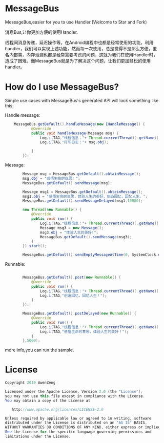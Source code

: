 # MessageBus
  MessageBus,easier for you to use Handler.(Welcome to Star and Fork)
  
  消息Bus,让你更加方便的使用Handler.
  
  线程间消息传递，延迟操作等，在Android编程中也都是经常使用的功能，利用handler，我们可以实现上述功能，然而每一次使用，总是觉得不是那么方便，匿名内部类，内存泄漏也都是经常需要考虑的问题，这就为我们在使用Handler时，造成了困难。而MessageBus就是为了解决这个问题，让我们更加轻松的使用handler。
  
# How do I use MessageBus?

Simple use cases with MessageBus's generated API will look something like this:

Handle message:
```java
    MessageBus.getDefault().handleMessage(new IHandleMessage() {
            @Override
            public void handleMessage(Message msg) {
                Log.i(TAG,"线程信息："+ Thread.currentThread().getName());
                Log.i(TAG,"打印日志："+ msg.obj);

            }
        });

```
Message:
```java
        Message msg = MessageBus.getDefault().obtainMessage();
        msg.obj = "感悟生命的意思！";
        MessageBus.getDefault().sendMessage(msg);

        Message msg1 = MessageBus.getDefault().obtainMessage();
        msg1.obj = "感悟生命的意思，体验人生的美好，创造回忆，回忆人生。";
        MessageBus.getDefault().sendMessageDelayed(msg1,10000);

        new Thread(new Runnable() {
            @Override
            public void run() {
                Log.i(TAG,"线程信息："+ Thread.currentThread().getName());
                Message msg3 = new Message();
                msg3.obj = "体验人生的美好!";
                MessageBus.getDefault().sendMessage(msg3);
            }
        }).start();

        MessageBus.getDefault().sendEmptyMessageAtTime(0, SystemClock.uptimeMillis()+1000);

```
Runnable:
```java

        MessageBus.getDefault().post(new Runnable() {
            @Override
            public void run() {
                Log.i(TAG,"线程信息："+ Thread.currentThread().getName());
                Log.i(TAG,"创造回忆，回忆人生！");
            }
        });

        MessageBus.getDefault().postDelayed(new Runnable() {
            @Override
            public void run() {
                Log.i(TAG,"线程信息："+ Thread.currentThread().getName());
                Log.i(TAG,"感悟生命的意思，体验人生的美好！");
            }
        },5000);

```
more info,you can run the sample.


# License
```java
Copyright 2019 AwenZeng

Licensed under the Apache License, Version 2.0 (the "License");
you may not use this file except in compliance with the License.
You may obtain a copy of the License at

   http://www.apache.org/licenses/LICENSE-2.0

Unless required by applicable law or agreed to in writing, software
distributed under the License is distributed on an "AS IS" BASIS,
WITHOUT WARRANTIES OR CONDITIONS OF ANY KIND, either express or implied.
See the License for the specific language governing permissions and
limitations under the License.
```


